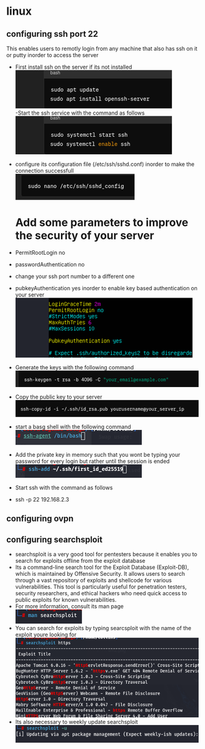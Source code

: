 # linux

## configuring ssh port 22
This enables users to remotly login from any machine that also has ssh on it or putty inorder to access the server 
  - First install ssh on the server if its not installed
  <br><img src="https://github.com/collinsbigomba/linux/blob/main/images/ssh1.png" /> </br>
  -Start the ssh service with the command as follows
  <br><img src="https://github.com/collinsbigomba/linux/blob/main/images/ssh2.png" /> </br>
  - configure its configuration file (/etc/ssh/sshd.conf) inorder to make the connection successfull
   <br><img src="https://github.com/collinsbigomba/linux/blob/main/images/ssh3.png" /> </br>
    # Add some parameters to improve the security of your server
   - PermitRootLogin no 
   - passwordAuthentication no 
   - change your ssh port number to a different one 
   - pubkeyAuthentication yes inorder to enable key based authentication on your server 
    <br><img src="https://github.com/collinsbigomba/linux/blob/main/images/ssh.png" /> </br>

  - Generate the keys with the following command
    <br><img src="https://github.com/collinsbigomba/linux/blob/main/images/keygen1.png" /> </br>
  - Copy the public key to your server
   <br><img src="https://github.com/collinsbigomba/linux/blob/main/images/copy.png" /> </br>
  - start a basg shell with the following command
   <br><img src="https://github.com/collinsbigomba/linux/blob/main/images/bash.png" /> </br>
  - Add the private key in memory such that you wont be typing your password for every login but rather until the session is ended
   <br><img src="https://github.com/collinsbigomba/linux/blob/main/images/add.png" /> </br>
  - Start ssh with the command as follows
  - ssh -p 22 192.168.2.3

## configuring ovpn

## configuring searchsploit
- searchsploit is a very good tool for pentesters because it enables you to search for exploits offline from the exploit database
- Its a command-line search tool for the Exploit Database (Exploit-DB), which is maintained by Offensive Security. It allows users to search through a vast repository of exploits and shellcode for various vulnerabilities. This tool is particularly useful for penetration testers, security researchers, and ethical hackers who need quick access to public exploits for known vulnerabilities.
- For more information, consult its man page
 <br><img src="https://github.com/collinsbigomba/linux/blob/main/searchsploit.png" /> </br>
 - You can search for exploits by typing searcsploit with the name of the exploit youre looking for
 <br><img src="https://github.com/collinsbigomba/linux/blob/main/searchsploit1.png" /> </br>
 - Its also necessary to weekly update searchsploit 
 <br><img src="https://github.com/collinsbigomba/linux/blob/main/searchsploit3.png" /> </br>


  
